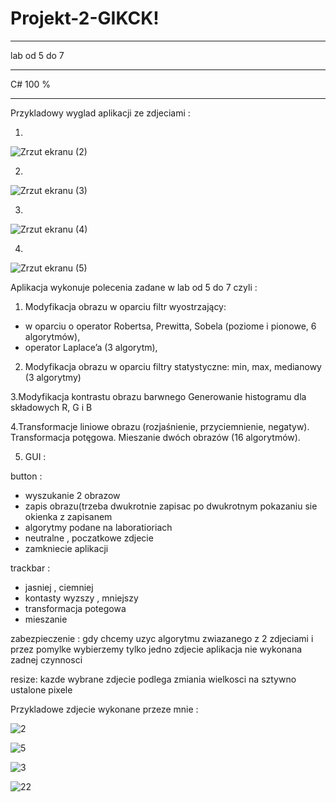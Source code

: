 
# Projekt-2-GIKCK!


------------------------

lab od 5 do 7 

-------------------------

C# 100 % 

------------------------

Przykladowy wyglad aplikacji ze zdjeciami : 


1)
![Zrzut ekranu (2)](https://user-images.githubusercontent.com/79966545/167120443-83254f30-61bb-4ee0-a6eb-8d22b3be2973.png)

2)

![Zrzut ekranu (3)](https://user-images.githubusercontent.com/79966545/167120880-9ea945e2-3e4f-40ba-bfb1-d96513f4773b.png)

3)

![Zrzut ekranu (4)](https://user-images.githubusercontent.com/79966545/167120922-87f1f3f6-0568-4323-abe9-f4963809b07b.png)

4)
![Zrzut ekranu (5)](https://user-images.githubusercontent.com/79966545/167120939-a3009352-1184-4680-8245-7f60cce005c4.png)



Aplikacja wykonuje polecenia zadane w lab od 5 do 7 czyli : 

1. Modyfikacja obrazu w oparciu filtr wyostrzający:
- w oparciu o operator Robertsa, Prewitta, Sobela (poziome i pionowe, 6 algorytmów),
- operator Laplace’a (3 algorytm),

2. Modyfikacja obrazu w oparciu filtry statystyczne: min, max, medianowy (3 algorytmy)

3.Modyfikacja kontrastu obrazu barwnego Generowanie histogramu dla składowych R, G i B

4.Transformacje liniowe obrazu (rozjaśnienie, przyciemnienie, negatyw). Transformacja potęgowa. Mieszanie dwóch obrazów (16 algorytmów).

5. GUI : 

button :
* wyszukanie 2 obrazow 
* zapis obrazu(trzeba dwukrotnie zapisac po dwukrotnym pokazaniu sie okienka z zapisanem  
* algorytmy podane na laboratioriach
* neutralne , poczatkowe zdjecie
* zamkniecie aplikacji

trackbar :

* jasniej , ciemniej 
* kontasty wyzszy , mniejszy 
* transformacja potegowa 
* mieszanie 

zabezpieczenie :
gdy chcemy uzyc algorytmu zwiazanego z 2 zdjeciami i przez pomylke wybierzemy tylko jedno zdjecie aplikacja nie wykonana zadnej czynnosci 

resize:
kazde wybrane zdjecie podlega zmiania wielkosci na sztywno ustalone pixele 

Przykladowe zdjecie wykonane przeze mnie : 

![2](https://user-images.githubusercontent.com/79966545/167134920-46ad2601-9d9f-4c0d-bd98-ea27a3ecc12a.jpg)

![5](https://user-images.githubusercontent.com/79966545/167134998-17c2a0a5-c659-4dff-9e2c-2d8fa2f4d705.jpg)

![3](https://user-images.githubusercontent.com/79966545/167134969-3cb26633-1599-449f-bfd0-1a2385db3ace.jpg)

![22](https://user-images.githubusercontent.com/79966545/167135442-7f7f848e-c1cc-4050-a39e-5785000f1de4.jpg)

 

